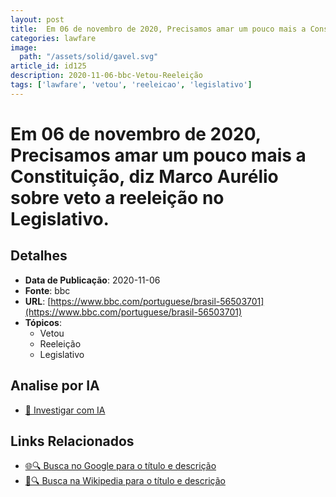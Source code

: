 ```yaml
---
layout: post
title:  Em 06 de novembro de 2020, Precisamos amar um pouco mais a Constituição, diz Marco Aurélio sobre veto a reeleição no Legislativo.
categories: lawfare
image: 
  path: "/assets/solid/gavel.svg"
article_id: id125
description: 2020-11-06-bbc-Vetou-Reeleição
tags: ['lawfare', 'vetou', 'reeleicao', 'legislativo']
---
```


# Em 06 de novembro de 2020, Precisamos amar um pouco mais a Constituição, diz Marco Aurélio sobre veto a reeleição no Legislativo.

## Detalhes
- **Data de Publicação**: 2020-11-06
- **Fonte**: bbc
- **URL**: [https://www.bbc.com/portuguese/brasil-56503701](https://www.bbc.com/portuguese/brasil-56503701)
- **Tópicos**:
  - Vetou
  - Reeleição
  - Legislativo

## Analise por IA
- [🤖 Investigar com IA](https://www.perplexity.ai/search?q=%22not%C3%ADcia%20artigo%20Brasil%22%20Em%2006%20de%20novembro%20de%202020%2C%20Precisamos%20amar%20um%20pouco%20mais%20a%20Constitui%C3%A7%C3%A3o%2C%20diz%20Marco%20Aur%C3%A9lio%20sobre%20veto%20a%20reelei%C3%A7%C3%A3o%20no%20Legislativo.%20bbc%202020-11-06)

## Links Relacionados
- [🌐🔍 Busca no Google para o título e descrição](https://www.google.com/search?q=%22not%C3%ADcia%20artigo%20Brasil%22%20Em%2006%20de%20novembro%20de%202020%2C%20Precisamos%20amar%20um%20pouco%20mais%20a%20Constitui%C3%A7%C3%A3o%2C%20diz%20Marco%20Aur%C3%A9lio%20sobre%20veto%20a%20reelei%C3%A7%C3%A3o%20no%20Legislativo.%20bbc%202020-11-06)
- [📖🔍 Busca na Wikipedia para o título e descrição](https://pt.wikipedia.org/w/index.php?search=%22not%C3%ADcia%20artigo%20Brasil%22%20Em%2006%20de%20novembro%20de%202020%2C%20Precisamos%20amar%20um%20pouco%20mais%20a%20Constitui%C3%A7%C3%A3o%2C%20diz%20Marco%20Aur%C3%A9lio%20sobre%20veto%20a%20reelei%C3%A7%C3%A3o%20no%20Legislativo.%20bbc%202020-11-06)

